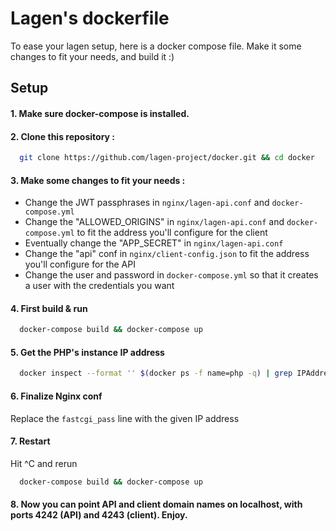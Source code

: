 # Lagen's dockerfile

To ease your lagen setup, here is a docker compose file. Make it some changes to fit your needs, and build it :)

## Setup

#### 1. Make sure docker-compose is installed.

#### 2. Clone this repository :

  ```bash
    git clone https://github.com/lagen-project/docker.git && cd docker
  ```

#### 3. Make some changes to fit your needs :

  - Change the JWT passphrases in `nginx/lagen-api.conf` and `docker-compose.yml`
  - Change the "ALLOWED_ORIGINS" in `nginx/lagen-api.conf` and `docker-compose.yml` to fit the address you'll configure for the client
  - Eventually change the "APP_SECRET" in `nginx/lagen-api.conf`
  - Change the "api" conf in `nginx/client-config.json` to fit the address you'll configure for the API
  - Change the user and password in `docker-compose.yml` so that it creates a user with the credentials you want

#### 4. First build & run

  ```bash
    docker-compose build && docker-compose up
  ```

#### 5. Get the PHP's instance IP address

  ```bash
    docker inspect --format '' $(docker ps -f name=php -q) | grep IPAddress
  ```

#### 6. Finalize Nginx conf

  Replace the `fastcgi_pass` line with the given IP address

#### 7. Restart

  Hit ^C and rerun
  ```bash
    docker-compose build && docker-compose up
  ```

#### 8. Now you can point API and client domain names on localhost, with ports 4242 (API) and 4243 (client). Enjoy.
